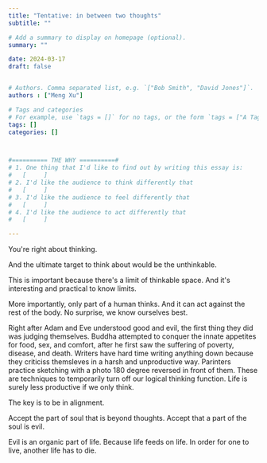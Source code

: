 ```yaml
---
title: "Tentative: in between two thoughts"
subtitle: ""

# Add a summary to display on homepage (optional).
summary: ""

date: 2024-03-17
draft: false


# Authors. Comma separated list, e.g. `["Bob Smith", "David Jones"]`.
authors : ["Meng Xu"]

# Tags and categories
# For example, use `tags = []` for no tags, or the form `tags = ["A Tag", "Another Tag"]` for one or more tags.
tags: []
categories: []



#========== THE WHY ==========#
# 1. One thing that I'd like to find out by writing this essay is:
# 	[     ]
# 2. I'd like the audience to think differently that
# 	[     ]
# 3. I'd like the audience to feel differently that
# 	[     ]
# 4. I'd like the audience to act differently that
# 	[     ]

---
```


You're right about thinking.

And the ultimate target to think about would be the unthinkable.

This is important because there's a limit of thinkable space. And it's interesting and practical to know limits.

More importantly, only part of a human thinks. And it can act against the rest of the body. No surprise, we know ourselves best.

Right after Adam and Eve understood good and evil, the first thing they did was judging themselves. Buddha attempted to conquer the innate appetites for food, sex, and comfort, after he first saw the suffering of poverty, disease, and death. Writers have hard time writing anything down because they criticiss themsleves in a harsh and unproductive way. Parinters practice sketching with a photo 180 degree reversed in front of them. These are techniques to temporarily turn off our logical thinking function. Life is surely less productive if we only think.

The key is to be in alignment.

Accept the part of soul that is beyond thoughts. Accept that a part of the soul is evil.

Evil is an organic part of life. Because life feeds on life. In order for one to live, another life has to die.

















